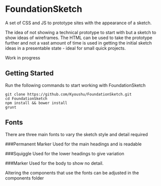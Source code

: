 # FoundationSketch

A set of CSS and JS to prototype sites with the appearance of a sketch.

The idea of not showing a technical prototype to start with but a sketch to show ideas of wireframes. The HTML can be used to take the prototype further and not a vast amount of time is used in getting the initial sketch ideas in a presentable state - ideal for small quick projects. 

Work in progress

## Getting Started

Run the following commands to start working with FoundationSketch

    git clone https://github.com/Kyoushu/FoundationSketch.git
    cd FoundationSketch
    npm install && bower install
    grunt


## Fonts

There are three main fonts to vary the sketch style and detail required

###Permanent Marker
Used for the main headings and is readable


###Squiggle
Used for the lower headings to give variation


###Marker
Used for the body to show no detail. 

Altering the components that use the fonts can be adjusted in the components folder

